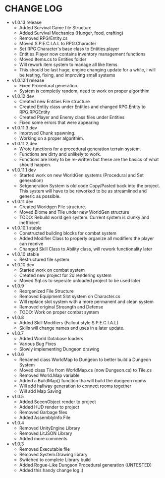 # CHANGE LOG
- v1.0.13 release
  - Added Survival Game file Structure
  - Added Survival Mechanics (Hunger, food, crafting)
  - Removed RPG/Entity.cs
  - Moved S.P.E.C.I.A.L to RPG.Character
  - Set RPG.Character's base class to Entities.player
  - Entities.Player now contains inventory management functions
  - Moved Items.cs to Entities folder
  - Will rework item system to manage all like Items
  - This should be last huge, engine changing update for a while, I will be testing, fixing, and improving small systems
- v1.0.12.1 release
  - Fixed Procedural generation.
  - System is completly random, need to work on proper algorithim
- v1.0.12 dev
  - Created new Entities File structure
  - Created Entity class under Entities and changed RPG.Entity to RPG.RPGEntity
  - Created Player and Enemy class files under Entities
  - Fixed some errors that were appearing
- v1.0.11.3 dev
  - Improved Chunk spawning. 
  - Working on a proper algorithim.
- v1.0.11.2 dev 
  - Wrote functions for a procedural generation terrain system.
  - Functions are dirty and unlikely to work. 
  - Functions are likely to be re-written but these are the basics of what should happen.
- v1.0.11.1 dev
  - Started work on new WorldGen systems (Procedural and Set generation)
  - Setgeneration System is old code Copy/Pasted back into the project. This system will have to be reworked to be as streamlined and generic as possible.
- v1.0.11 dev
  - Created Worldgen File structure. 
  - Moved Biome and Tile under new WorldGen structure
  - TODO: Rebuild world gen system. Current system is clunky and inefficient
- v1.0.10.1 stable
  - Constructed building blocks for combat system
  - Added Modifier Class to properly organize all modifiers the player can receive
  - Changed Skill Class to Ability class, will rework functionality later
- v1.0.10 stable
  - Restructured file system
- v1.0.10 dev
  - Started work on combat system
  - Created new project for 2d rendering system
  - Moved Sql.cs to seperate unloaded project to be used later
- v1.0.9
  - Reorganized File Structure
  - Removed Equipment Slot system on Character.cs
  - Will replace slot system with a more permanent and clean system
  - Removed original Streangth and Defense
  - TODO: Work on proper combat system
- v1.0.8
  - Added Skill Modifiers (Fallout style S.P.E.C.I.A.L) 
  - Skills will change names and uses in a later update. 
- v1.0.7
  - Added World Database loaders
  - Various Bug Fixes
  - Slowly implementing Dungeon drawing
- v1.0.6
  - Renamed class WorldMap to Dungeon to better build a Dungeon System
  - Moved class Tile from WorldMap.cs (now Dungeon.cs) to Tile.cs
  - Removed World.Map variable
  - Added a BuildMap() function tha will build the dungeon rooms
  - Will add hallway generation to connect rooms together
  - Will add Map Saving
- v1.0.5
  - Added SceenObject render to project
  - Added HUD render to project
  - Removed Garbage files
  - Added AssemblyInfo File
- v1.0.4
  - Removed UnityEngine Library
  - Removed LitJSON Library
  - Added more comments
- v1.0.3
  - Removed Executable file
  - Removed System.Drawing library
  - Switched to complete Library build
  - Added Rogue-Like Dungeon Procedural generation (UNTESTED)
  - Added this handy change log :)